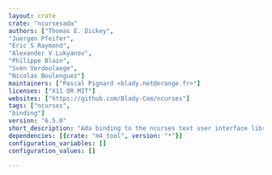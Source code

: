 ```yaml
---
layout: crate
crate: "ncursesada"
authors: ["Thomas E. Dickey",
"Juergen Pfeifer",
"Eric S Raymond",
"Alexander V Lukyanov",
"Philippe Blain",
"Sven Verdoolaege",
"Nicolas Boulenguez"]
maintainers: ["Pascal Pignard <blady.net@orange.fr>"]
licenses: ["X11 OR MIT"]
websites: ["https://github.com/Blady-Com/ncurses"]
tags: ["ncurses",
"binding"]
version: "6.5.0"
short_description: "Ada binding to the ncurses text user interface library"
dependencies: [{crate: "m4_tool", version: "*"}]
configuration_variables: []
configuration_values: []

---
```



